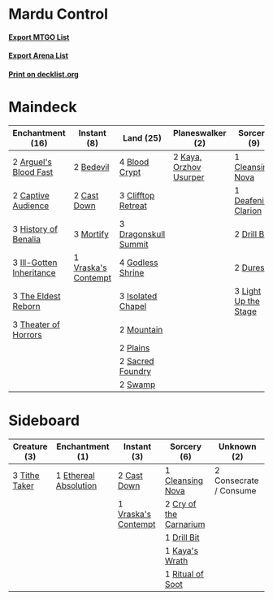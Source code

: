 # Mardu Control

#### [Export MTGO List](../collection/Mardu%20Control/Mardu%20Control.txt)
#### [Export Arena List](../collection/Mardu%20Control/Mardu%20Control_arena.txt)
#### [Print on decklist.org](http://decklist.org/?deckmain=2%09Arguel's%20Blood%20Fast%0A2%09Bedevil%0A4%09Blood%20Crypt%0A2%09Captive%20Audience%0A2%09Cast%20Down%0A1%09Cleansing%20Nova%0A3%09Clifftop%20Retreat%0A1%09Deafening%20Clarion%0A3%09Dragonskull%20Summit%0A2%09Drill%20Bit%0A2%09Duress%0A4%09Godless%20Shrine%0A3%09History%20of%20Benalia%0A3%09Ill-Gotten%20Inheritance%0A3%09Isolated%20Chapel%0A2%09Kaya,%20Orzhov%20Usurper%0A3%09Light%20Up%20the%20Stage%0A3%09Mortify%0A2%09Mountain%0A2%09Plains%0A2%09Sacred%20Foundry%0A2%09Swamp%0A3%09The%20Eldest%20Reborn%0A3%09Theater%20of%20Horrors%0A1%09Vraska's%20Contempt&deckside=2%09Cast%20Down%0A1%09Cleansing%20Nova%0A2%09Consecrate%20/%20Consume%0A2%09Cry%20of%20the%20Carnarium%0A1%09Drill%20Bit%0A1%09Ethereal%20Absolution%0A1%09Kaya's%20Wrath%0A1%09Ritual%20of%20Soot%0A3%09Tithe%20Taker%0A1%09Vraska's%20Contempt)
# Maindeck

|                                         Enchantment (16)                                          |                                         Instant (8)                                          |                                           Land (25)                                           |                                        Planeswalker (2)                                         |                                          Sorcery (9)                                          |
|---------------------------------------------------------------------------------------------------|----------------------------------------------------------------------------------------------|-----------------------------------------------------------------------------------------------|-------------------------------------------------------------------------------------------------|-----------------------------------------------------------------------------------------------|
|2 [Arguel's Blood Fast](http://gatherer.wizards.com/Pages/Card/Details.aspx?multiverseid=439316)   |2 [Bedevil](http://gatherer.wizards.com/Pages/Card/Details.aspx?multiverseid=457301)          |4 [Blood Crypt](http://gatherer.wizards.com/Pages/Card/Details.aspx?multiverseid=97102)        |2 [Kaya, Orzhov Usurper](http://gatherer.wizards.com/Pages/Card/Details.aspx?multiverseid=457330)|1 [Cleansing Nova](http://gatherer.wizards.com/Pages/Card/Details.aspx?multiverseid=447145)    |
|2 [Captive Audience](http://gatherer.wizards.com/Pages/Card/Details.aspx?multiverseid=457304)      |2 [Cast Down](http://gatherer.wizards.com/Pages/Card/Details.aspx?multiverseid=442969)        |3 [Clifftop Retreat](http://gatherer.wizards.com/Pages/Card/Details.aspx?multiverseid=443127)  |                                                                                                 |1 [Deafening Clarion](http://gatherer.wizards.com/Pages/Card/Details.aspx?multiverseid=452915) |
|3 [History of Benalia](http://gatherer.wizards.com/Pages/Card/Details.aspx?multiverseid=442909)    |3 [Mortify](http://gatherer.wizards.com/Pages/Card/Details.aspx?multiverseid=420829)          |3 [Dragonskull Summit](http://gatherer.wizards.com/Pages/Card/Details.aspx?multiverseid=420909)|                                                                                                 |2 [Drill Bit](http://gatherer.wizards.com/Pages/Card/Details.aspx?multiverseid=457217)         |
|3 [Ill-Gotten Inheritance](http://gatherer.wizards.com/Pages/Card/Details.aspx?multiverseid=457221)|1 [Vraska's Contempt](http://gatherer.wizards.com/Pages/Card/Details.aspx?multiverseid=435283)|4 [Godless Shrine](http://gatherer.wizards.com/Pages/Card/Details.aspx?multiverseid=405099)    |                                                                                                 |2 [Duress](http://gatherer.wizards.com/Pages/Card/Details.aspx?multiverseid=14557)             |
|3 [The Eldest Reborn](http://gatherer.wizards.com/Pages/Card/Details.aspx?multiverseid=442978)     |                                                                                              |3 [Isolated Chapel](http://gatherer.wizards.com/Pages/Card/Details.aspx?multiverseid=443129)   |                                                                                                 |3 [Light Up the Stage](http://gatherer.wizards.com/Pages/Card/Details.aspx?multiverseid=457251)|
|3 [Theater of Horrors](http://gatherer.wizards.com/Pages/Card/Details.aspx?multiverseid=457357)    |                                                                                              |2 [Mountain](http://gatherer.wizards.com/Pages/Card/Details.aspx?multiverseid=439859)          |                                                                                                 |                                                                                               |
|                                                                                                   |                                                                                              |2 [Plains](http://gatherer.wizards.com/Pages/Card/Details.aspx?multiverseid=439856)            |                                                                                                 |                                                                                               |
|                                                                                                   |                                                                                              |2 [Sacred Foundry](http://gatherer.wizards.com/Pages/Card/Details.aspx?multiverseid=405106)    |                                                                                                 |                                                                                               |
|                                                                                                   |                                                                                              |2 [Swamp](http://gatherer.wizards.com/Pages/Card/Details.aspx?multiverseid=439858)             |                                                                                                 |                                                                                               |


# Sideboard

|                                      Creature (3)                                      |                                        Enchantment (1)                                         |                                         Instant (3)                                          |                                           Sorcery (6)                                           |     Unknown (2)      |
|----------------------------------------------------------------------------------------|------------------------------------------------------------------------------------------------|----------------------------------------------------------------------------------------------|-------------------------------------------------------------------------------------------------|----------------------|
|3 [Tithe Taker](http://gatherer.wizards.com/Pages/Card/Details.aspx?multiverseid=457171)|1 [Ethereal Absolution](http://gatherer.wizards.com/Pages/Card/Details.aspx?multiverseid=457314)|2 [Cast Down](http://gatherer.wizards.com/Pages/Card/Details.aspx?multiverseid=442969)        |1 [Cleansing Nova](http://gatherer.wizards.com/Pages/Card/Details.aspx?multiverseid=447145)      |2 Consecrate / Consume|
|                                                                                        |                                                                                                |1 [Vraska's Contempt](http://gatherer.wizards.com/Pages/Card/Details.aspx?multiverseid=435283)|2 [Cry of the Carnarium](http://gatherer.wizards.com/Pages/Card/Details.aspx?multiverseid=457214)|                      |
|                                                                                        |                                                                                                |                                                                                              |1 [Drill Bit](http://gatherer.wizards.com/Pages/Card/Details.aspx?multiverseid=457217)           |                      |
|                                                                                        |                                                                                                |                                                                                              |1 [Kaya's Wrath](http://gatherer.wizards.com/Pages/Card/Details.aspx?multiverseid=457331)        |                      |
|                                                                                        |                                                                                                |                                                                                              |1 [Ritual of Soot](http://gatherer.wizards.com/Pages/Card/Details.aspx?multiverseid=452834)      |                      |

